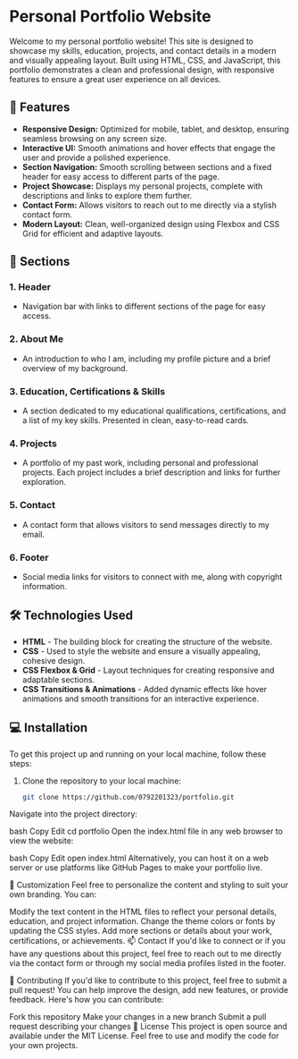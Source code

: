 # Personal Portfolio Website

Welcome to my personal portfolio website! This site is designed to showcase my skills, education, projects, and contact details in a modern and visually appealing layout. Built using HTML, CSS, and JavaScript, this portfolio demonstrates a clean and professional design, with responsive features to ensure a great user experience on all devices.

## 🚀 Features

- **Responsive Design:** Optimized for mobile, tablet, and desktop, ensuring seamless browsing on any screen size.
- **Interactive UI:** Smooth animations and hover effects that engage the user and provide a polished experience.
- **Section Navigation:** Smooth scrolling between sections and a fixed header for easy access to different parts of the page.
- **Project Showcase:** Displays my personal projects, complete with descriptions and links to explore them further.
- **Contact Form:** Allows visitors to reach out to me directly via a stylish contact form.
- **Modern Layout:** Clean, well-organized design using Flexbox and CSS Grid for efficient and adaptive layouts.

## 🌟 Sections

### 1. **Header**
   - Navigation bar with links to different sections of the page for easy access.

### 2. **About Me**
   - An introduction to who I am, including my profile picture and a brief overview of my background.

### 3. **Education, Certifications & Skills**
   - A section dedicated to my educational qualifications, certifications, and a list of my key skills. Presented in clean, easy-to-read cards.

### 4. **Projects**
   - A portfolio of my past work, including personal and professional projects. Each project includes a brief description and links for further exploration.

### 5. **Contact**
   - A contact form that allows visitors to send messages directly to my email.

### 6. **Footer**
   - Social media links for visitors to connect with me, along with copyright information.

## 🛠️ Technologies Used

- **HTML** - The building block for creating the structure of the website.
- **CSS** - Used to style the website and ensure a visually appealing, cohesive design.
- **CSS Flexbox & Grid** - Layout techniques for creating responsive and adaptable sections.
- **CSS Transitions & Animations** - Added dynamic effects like hover animations and smooth transitions for an interactive experience.

## 💻 Installation

To get this project up and running on your local machine, follow these steps:

1. Clone the repository to your local machine:
   ```bash
   git clone https://github.com/0792201323/portfolio.git
Navigate into the project directory:

bash
Copy
Edit
cd portfolio
Open the index.html file in any web browser to view the website:

bash
Copy
Edit
open index.html
Alternatively, you can host it on a web server or use platforms like GitHub Pages to make your portfolio live.

🎨 Customization
Feel free to personalize the content and styling to suit your own branding. You can:

Modify the text content in the HTML files to reflect your personal details, education, and project information.
Change the theme colors or fonts by updating the CSS styles.
Add more sections or details about your work, certifications, or achievements.
📫 Contact
If you'd like to connect or if you have any questions about this project, feel free to reach out to me directly via the contact form or through my social media profiles listed in the footer.

👥 Contributing
If you'd like to contribute to this project, feel free to submit a pull request! You can help improve the design, add new features, or provide feedback. Here's how you can contribute:

Fork this repository
Make your changes in a new branch
Submit a pull request describing your changes
📝 License
This project is open source and available under the MIT License. Feel free to use and modify the code for your own projects.
